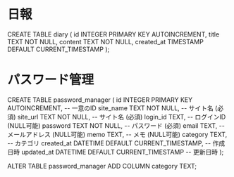 # 日報
CREATE TABLE diary (
    id INTEGER PRIMARY KEY AUTOINCREMENT,
    title TEXT NOT NULL,
    content TEXT NOT NULL,
    created_at TIMESTAMP DEFAULT CURRENT_TIMESTAMP
);
      
# パスワード管理
CREATE TABLE password_manager (
    id INTEGER PRIMARY KEY AUTOINCREMENT, -- 一意のID
    site_name TEXT NOT NULL,             -- サイト名 (必須)
    site_url TEXT NOT NULL,              -- サイト名 (必須)
    login_id TEXT,                       -- ログインID (NULL可能)
    password TEXT NOT NULL,              -- パスワード (必須)
    email TEXT,                          -- メールアドレス (NULL可能)
    memo TEXT,                           -- メモ (NULL可能)
    category TEXT,                       -- カテゴリ
    created_at DATETIME DEFAULT CURRENT_TIMESTAMP, -- 作成日時
    updated_at DATETIME DEFAULT CURRENT_TIMESTAMP  -- 更新日時
);


ALTER TABLE password_manager
ADD COLUMN category TEXT;